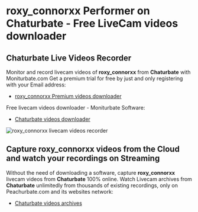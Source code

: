 # roxy_connorxx Performer on Chaturbate - Free LiveCam videos downloader

## Chaturbate Live Videos Recorder

Monitor and record livecam videos of **roxy_connorxx** from **Chaturbate** with Moniturbate.com
Get a premium trial for free by just and only registering with your Email address:
* [roxy_connorxx Premium videos downloader](https://moniturbate.com/request-demo-licence-key.html)

Free livecam videos downloader - Moniturbate Software:
* [Chaturbate videos downloader](https://moniturbate.com/moniturbate-download-software.html)

![roxy_connorxx livecam videos recorder](https://peachurnet.com/templates/moniturbate-software.png)


## Capture roxy_connorxx videos from the Cloud and watch your recordings on Streaming

Without the need of downloading a software, capture **roxy_connorxx** livecam videos from **Chaturbate** 100% online.
Watch Livecam archives from **Chaturbate** unlimitedly from thousands of existing recordings, only on Peachurbate.com and its websites network:
* [Chaturbate videos archives](https://peachurnet.com/)